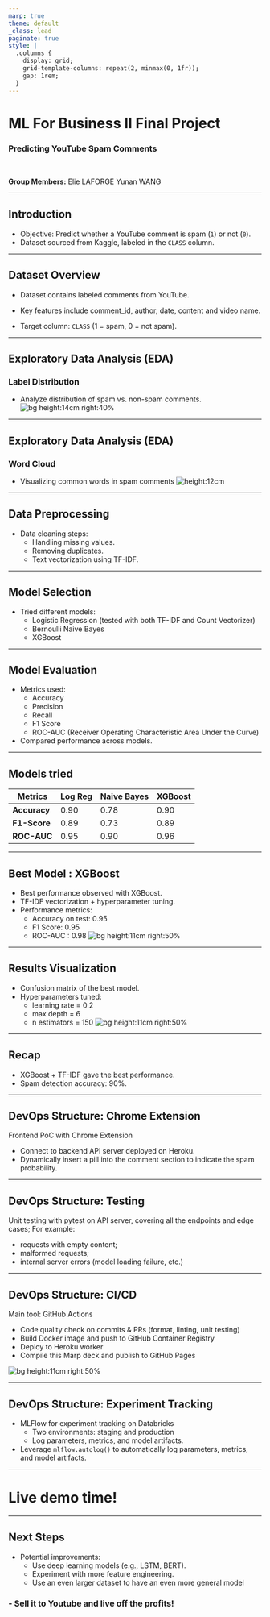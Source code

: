 ```yaml
---
marp: true
theme: default
_class: lead
paginate: true
style: |
  .columns {
    display: grid;
    grid-template-columns: repeat(2, minmax(0, 1fr));
    gap: 1rem;
  }
---
```


# **ML For Business II Final Project**
### Predicting YouTube Spam Comments

<br>

**Group Members:**
Elie LAFORGE
Yunan WANG


---

## **Introduction**
- Objective: Predict whether a YouTube comment is spam (`1`) or not (`0`).
- Dataset sourced from Kaggle, labeled in the `CLASS` column.

---

## **Dataset Overview**
- Dataset contains labeled comments from YouTube.
- Key features include comment_id, author, date, content and video name.

- Target column: `CLASS` (1 = spam, 0 = not spam).

---

## **Exploratory Data Analysis (EDA)**
### Label Distribution

- Analyze distribution of spam vs. non-spam comments.
![bg height:14cm right:40%](./assets/labelled%20distrib.png)

---
## **Exploratory Data Analysis (EDA)**
### Word Cloud

- Visualizing common words in spam comments
![height:12cm](./assets/wordcloud.png)
---
## **Data Preprocessing**
- Data cleaning steps:
  - Handling missing values.
  - Removing duplicates.
  - Text vectorization using TF-IDF.

---

## **Model Selection**
- Tried different models:
  - Logistic Regression (tested with both TF-IDF and Count Vectorizer)
  - Bernoulli Naive Bayes
  - XGBoost
---

## **Model Evaluation**
- Metrics used:
  - Accuracy
  - Precision
  - Recall
  - F1 Score
  - ROC-AUC (Receiver Operating Characteristic Area Under the Curve)
- Compared performance across models.

---
## **Models tried**

| Metrics   | Log Reg   | Naive Bayes   | XGBoost   |
|------------|------------|------------|------------|
| **Accuracy** | 0.90 | 0.78 | 0.90|
|**F1-Score** | 0.89 | 0.73 | 0.89 |
| **ROC-AUC** | 0.95 | 0.90 | 0.96 |
---
## **Best Model : XGBoost**
- Best performance observed with XGBoost. 
- TF-IDF vectorization + hyperparameter tuning.
- Performance metrics:
  - Accuracy on test: 0.95
  - F1 Score: 0.95
  - ROC-AUC : 0.98
![bg height:11cm right:50% ](./assets/roc-auc.png)

---

## **Results Visualization**
- Confusion matrix of the best model.
- Hyperparameters tuned:
  - learning rate = 0.2
  - max depth = 6
  - n estimators = 150
![bg height:11cm right:50% ](./assets/confusion%20matrix%200.65.png)

---

## **Recap**
- XGBoost + TF-IDF gave the best performance.
- Spam detection accuracy: 90%.


---

## **DevOps Structure: Chrome Extension** 

Frontend PoC with Chrome Extension

- Connect to backend API server deployed on Heroku.
- Dynamically insert a pill into the comment section to indicate the spam probability.


---

## **DevOps Structure: Testing**

Unit testing with pytest on API server, covering all the endpoints and edge cases; For example: 

- requests with empty content;
- malformed requests;
- internal server errors (model loading failure, etc.)

---

## **DevOps Structure: CI/CD**

Main tool: GitHub Actions

- Code quality check on commits & PRs (format, linting, unit testing)
- Build Docker image and push to GitHub Container Registry
- Deploy to Heroku worker
- Compile this Marp deck and publish to GitHub Pages

![bg height:11cm right:50% ](./assets/workflows.png)

---

## **DevOps Structure: Experiment Tracking**

- MLFlow for experiment tracking on Databricks
  - Two environments: staging and production
  - Log parameters, metrics, and model artifacts.
- Leverage `mlflow.autolog()` to automatically log parameters, metrics, and model artifacts.

---

# Live demo time!

---

## **Next Steps**
- Potential improvements:
  - Use deep learning models (e.g., LSTM, BERT).
  - Experiment with more feature engineering.
  - Use an even larger dataset to have an even more general model

### **- Sell it to Youtube and live off the profits!**
